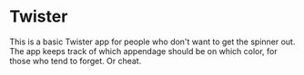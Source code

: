 # Twister

This is a basic Twister app for people who don't want to get the spinner out. The app keeps track of which appendage should be on which color, for those who tend to forget. Or cheat.
